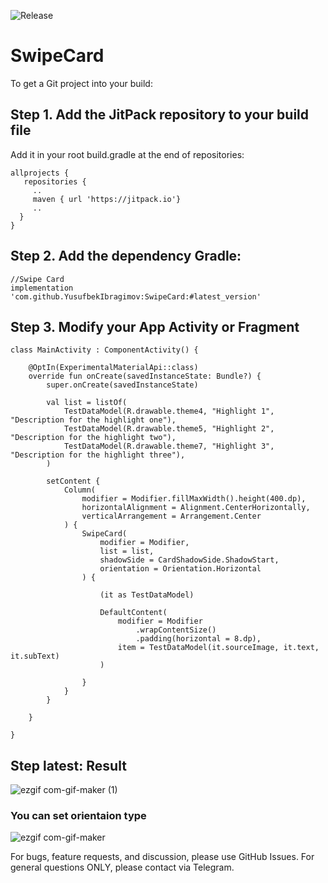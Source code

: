 ![Release](https://jitpack.io/v/YusufbekIbragimov/SwipeCard.svg)
 
# SwipeCard
To get a Git project into your build:

## Step 1. Add the JitPack repository to your build file
Add it in your root build.gradle at the end of repositories:
```
allprojects {
   repositories {
     ..
     maven { url 'https://jitpack.io'}
     ..
  }
}
```
## Step 2. Add the dependency Gradle:

```
//Swipe Card
implementation 'com.github.YusufbekIbragimov:SwipeCard:#latest_version'
```

## Step 3. Modify your App Activity or Fragment
```
class MainActivity : ComponentActivity() {

    @OptIn(ExperimentalMaterialApi::class)
    override fun onCreate(savedInstanceState: Bundle?) {
        super.onCreate(savedInstanceState)

        val list = listOf(
            TestDataModel(R.drawable.theme4, "Highlight 1", "Description for the highlight one"),
            TestDataModel(R.drawable.theme5, "Highlight 2", "Description for the highlight two"),
            TestDataModel(R.drawable.theme7, "Highlight 3", "Description for the highlight three"),
        )

        setContent {
            Column(
                modifier = Modifier.fillMaxWidth().height(400.dp),
                horizontalAlignment = Alignment.CenterHorizontally,
                verticalArrangement = Arrangement.Center
            ) {
                SwipeCard(
                    modifier = Modifier,
                    list = list,
                    shadowSide = CardShadowSide.ShadowStart,
                    orientation = Orientation.Horizontal
                ) {

                    (it as TestDataModel)

                    DefaultContent(
                        modifier = Modifier
                            .wrapContentSize()
                            .padding(horizontal = 8.dp),
                        item = TestDataModel(it.sourceImage, it.text, it.subText)
                    )

                }
            }
        }

    }

}
```
## Step latest: Result
![ezgif com-gif-maker (1)](https://user-images.githubusercontent.com/83059102/191929944-65174114-3543-42c1-aa6f-db1b88675a08.gif)

### You can set orientaion type
![ezgif com-gif-maker](https://user-images.githubusercontent.com/83059102/191929986-8d139851-e91b-408d-b9bb-dada36166bab.gif)

For bugs, feature requests, and discussion, please use GitHub Issues. For general questions ONLY, please contact via Telegram.
